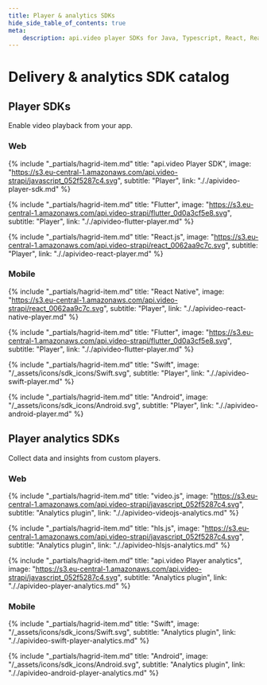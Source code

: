 ```yaml
---
title: Player & analytics SDKs
hide_side_table_of_contents: true
meta: 
    description: api.video player SDKs for Java, Typescript, React, React Native, Flutter, Swift, and Kotlin.
---
```


Delivery & analytics SDK catalog
==================

## Player SDKs

Enable video playback from your app.

### Web

<div class="hagrid">

{% include "_partials/hagrid-item.md" title: "api.video Player SDK", image: "https://s3.eu-central-1.amazonaws.com/api.video-strapi/javascript_052f5287c4.svg", subtitle: "Player",  link: "././apivideo-player-sdk.md" %}

{% include "_partials/hagrid-item.md" title: "Flutter", image: "https://s3.eu-central-1.amazonaws.com/api.video-strapi/flutter_0d0a3cf5e8.svg", subtitle: "Player",  link: "././apivideo-flutter-player.md" %}

{% include "_partials/hagrid-item.md" title: "React.js", image: "https://s3.eu-central-1.amazonaws.com/api.video-strapi/react_0062aa9c7c.svg", subtitle: "Player",  link: "././apivideo-react-player.md" %}

</div>

### Mobile

<div class="hagrid">

{% include "_partials/hagrid-item.md" title: "React Native", image: "https://s3.eu-central-1.amazonaws.com/api.video-strapi/react_0062aa9c7c.svg", subtitle: "Player",  link: "././apivideo-react-native-player.md" %}

{% include "_partials/hagrid-item.md" title: "Flutter", image: "https://s3.eu-central-1.amazonaws.com/api.video-strapi/flutter_0d0a3cf5e8.svg", subtitle: "Player",  link: "././apivideo-flutter-player.md" %}

{% include "_partials/hagrid-item.md" title: "Swift", image: "/_assets/icons/sdk_icons/Swift.svg", subtitle: "Player",  link: "././apivideo-swift-player.md" %}

{% include "_partials/hagrid-item.md" title: "Android", image: "/_assets/icons/sdk_icons/Android.svg", subtitle: "Player",  link: "././apivideo-android-player.md" %}

</div>

## Player analytics SDKs

Collect data and insights from custom players.

### Web

<div class="hagrid">

{% include "_partials/hagrid-item.md" title: "video.js", image: "https://s3.eu-central-1.amazonaws.com/api.video-strapi/javascript_052f5287c4.svg", subtitle: "Analytics plugin",  link: "././apivideo-videojs-analytics.md" %}

{% include "_partials/hagrid-item.md" title: "hls.js", image: "https://s3.eu-central-1.amazonaws.com/api.video-strapi/javascript_052f5287c4.svg", subtitle: "Analytics plugin",  link: "././apivideo-hlsjs-analytics.md" %}

{% include "_partials/hagrid-item.md" title: "api.video Player analytics", image: "https://s3.eu-central-1.amazonaws.com/api.video-strapi/javascript_052f5287c4.svg", subtitle: "Analytics plugin",  link: "././apivideo-player-analytics.md" %}

</div>

### Mobile

<div class="hagrid">

{% include "_partials/hagrid-item.md" title: "Swift", image: "/_assets/icons/sdk_icons/Swift.svg", subtitle: "Analytics plugin",  link: "././apivideo-swift-player-analytics.md" %}

{% include "_partials/hagrid-item.md" title: "Android", image: "/_assets/icons/sdk_icons/Android.svg", subtitle: "Analytics plugin",  link: "././apivideo-android-player-analytics.md" %}

</div>